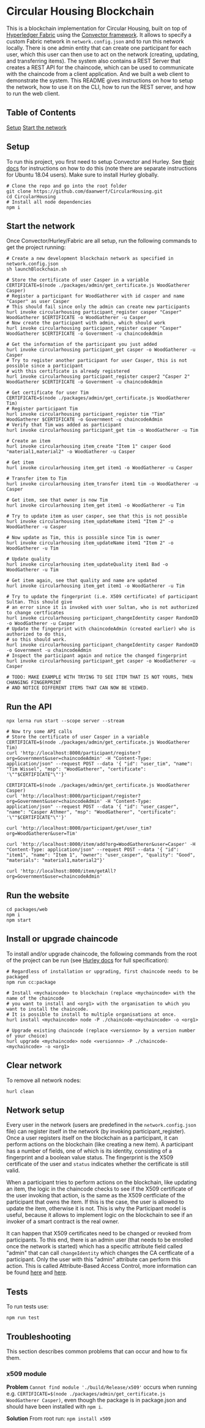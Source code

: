 # Circular Housing Blockchain

This is a blockchain implementation for Circular Housing, built on top of <a href="https://hyperledger-fabric.readthedocs.io/en/release-1.4/" target="_blank">Hyperledger Fabric</a> using the <a href="https://github.com/hyperledger-labs/convector" target="_blank">Convector framework</a>. It allows to specify a custom Fabric network in `network.config.json` and to run this network locally. There is one admin entity that can create one participant for each user, which this user can then use to act on the network (creating, updating, and transferring items). The system also contains a REST Server that creates a REST API for the chaincode, which can be used to communicate with the chaincode from a client application. And we built a web client to demonstrate the system. This README gives instructions on how to setup the network, how to use it on the CLI, how to run the REST server, and how to run the web client. 

## Table of Contents
[Setup](#setup)
[Start the network](#start)

<a name="setup"></a>
## Setup
To run this project, you first need to setup Convector and Hurley. See <a href="https://docs.covalentx.com/article/71-getting-started" target="_blank">their docs</a> for instructions on how to do this (note there are separate instructions for Ubuntu 18.04 users). Make sure to install Hurley globally. 

```
# Clone the repo and go into the root folder
git clone https://github.com/daanwerf/CircularHousing.git
cd CircularHousing
# Install all node dependencies
npm i
```

<a name="start"></a>
## Start the network
Once Convector/Hurley/Fabric are all setup, run the following commands to get the project running:
```
# Create a new development blockchain network as specified in network.config.json
sh launchBlockchain.sh

# Store the certificate of user Casper in a variable
CERTIFICATE=$(node ./packages/admin/get_certificate.js WoodGatherer Casper)
# Register a participant for WoodGatherer with id casper and name "Casper" as user Casper 
# This should fail since only the admin can create new participants
hurl invoke circularhousing participant_register casper "Casper" WoodGatherer $CERTIFICATE -o WoodGatherer -u Casper
# Now create the participant with admin, which should work
hurl invoke circularhousing participant_register casper "Casper" WoodGatherer $CERTIFICATE -o Government -u chaincodeAdmin

# Get the information of the participant you just added
hurl invoke circularhousing participant_get casper -o WoodGatherer -u Casper
# Try to register another participant for user Casper, this is not possible since a participant 
# with this certificate is already registered
hurl invoke circularhousing participant_register casper2 "Casper 2" WoodGatherer $CERTIFICATE -o Government -u chaincodeAdmin

# Get certificate for user Tim
CERTIFICATE=$(node ./packages/admin/get_certificate.js WoodGatherer Tim)
# Register participant Tim
hurl invoke circularhousing participant_register tim "Tim" WoodGatherer $CERTIFICATE -o Government -u chaincodeAdmin
# Verify that Tim was added as participant
hurl invoke circularhousing participant_get tim -o WoodGatherer -u Tim

# Create an item
hurl invoke circularhousing item_create "Item 1" casper Good "material1,material2" -o WoodGatherer -u Casper

# Get item
hurl invoke circularhousing item_get item1 -o WoodGatherer -u Casper

# Transfer item to Tim
hurl invoke circularhousing item_transfer item1 tim -o WoodGatherer -u Casper

# Get item, see that owner is now Tim
hurl invoke circularhousing item_get item1 -o WoodGatherer -u Tim

# Try to update item as user casper, see that this is not possible
hurl invoke circularhousing item_updateName item1 "Item 2" -o WoodGatherer -u Casper

# Now update as Tim, this is possible since Tim is owner
hurl invoke circularhousing item_updateName item1 "Item 2" -o WoodGatherer -u Tim

# Update quality
hurl invoke circularhousing item_updateQuality item1 Bad -o WoodGatherer -u Tim

# Get item again, see that quality and name are updated
hurl invoke circularhousing item_get item1 -o WoodGatherer -u Tim

# Try to update the fingerprint (i.e. X509 certificate) of participant Sultan. This should give 
# an error since it is invoked with user Sultan, who is not authorized to change certficates
hurl invoke circularhousing participant_changeIdentity casper RandomID -o WoodGatherer -u Casper
# Update the fingerprint with chaincodeAdmin (created earlier) who is authorized to do this, 
# so this should work.
hurl invoke circularhousing participant_changeIdentity casper RandomID -o Government -u chaincodeAdmin
# Inspect the participant again and notice the changed fingerprint
hurl invoke circularhousing participant_get casper -o WoodGatherer -u Casper

# TODO: MAKE EXAMPLE WITH TRYING TO SEE ITEM THAT IS NOT YOURS, THEN CHANGING FINGERPRINT 
# AND NOTICE DIFFERENT ITEMS THAT CAN NOW BE VIEWED.
```

## Run the API
```
npx lerna run start --scope server --stream

# Now try some API calls
# Store the certificate of user Casper in a variable
CERTIFICATE=$(node ./packages/admin/get_certificate.js WoodGatherer Tim)
curl 'http://localhost:8000/participant/register?org=Government&user=chaincodeAdmin' -H "Content-Type: application/json" --request POST --data '{ "id": "user_tim", "name": "Tim Wissel", "msp": "WoodGatherer", "certificate": '\""$CERTIFICATE"\"'}'

CERTIFICATE=$(node ./packages/admin/get_certificate.js WoodGatherer Casper)
curl 'http://localhost:8000/participant/register?org=Government&user=chaincodeAdmin' -H "Content-Type: application/json" --request POST --data '{ "id": "user_casper", "name": "Casper Athmer", "msp": "WoodGatherer", "certificate": '\""$CERTIFICATE"\"'}'

curl 'http://localhost:8000/participant/get/user_tim?org=WoodGatherer&user=Tim'

curl 'http://localhost:8000/item/add?org=WoodGatherer&user=Casper' -H "Content-Type: application/json" --request POST --data '{ "id": "item1", "name": "Item 1", "owner": "user_casper", "quality": "Good", "materials": "material1,material2"}'

curl 'http://localhost:8000/item/getAll?org=Government&user=chaincodeAdmin'
```

## Run the website
```
cd packages/web
npm i
npm start
```

## Install or upgrade chaincode
To install and/or upgrade chaincode, the following commands from the root of the project can be run (see <a href="https://www.npmjs.com/package/@worldsibu/hurley" target="_blank">Hurley docs</a> for full specification):
```
# Regardless of installation or upgrading, first chaincode needs to be packaged
npm run cc:package

# Install <mychaincode> to blockchain (replace <mychaincode> with the name of the chaincode 
# you want to install and <org1> with the organisation to which you want to install the chaincode. 
# It is possible to install to multiple organisations at once.
hurl install <mychaincode> node -P ./chaincode-<mychaincode> -o <org1>

# Upgrade existing chaincode (replace <versionno> by a version number of your choice)
hurl upgrade <mychaincode> node <versionno> -P ./chaincode-<mychaincode> -o <org1>
```

## Clear network
To remove all network nodes:
```
hurl clean
```

## Network setup
Every user in the network (users are predefined in the `network.config.json` file) can register itself in the network (by invoking participant_register). Once a user registers itself on the blockchain as a participant, it can perform actions on the blockchain (like creating a new item). A participant has a number of fields, one of which is its identity, consisting of a fingerprint and a boolean value status. The fingerprint is the X509 certificate of the user and `status` indicates whether the certificate is still valid. 

When a participant tries to perform actions on the blockchain, like updating an item, the logic in the chaincode checks to see if the X509 certificate of the user invoking that action, is the same as the X509 certficiate of the participant that owns the item. If this is the case, the user is allowed to update the item, otherwise it is not. This is why the Participant model is useful, because it allows to implement logic on the blockchain to see if an invoker of a smart contract is the real owner. 

It can happen that X509 certificates need to be changed or revoked from participants. To this end, there is an admin user (that needs to be enrolled once the network is started) which has a specific attribute field called "admin" that can call `changeIdentity` which changes the CA certficate of a participant. Only the user with this "admin" attribute can perform this action. This is called Attribute-Based Access Control, more information can be found <a href="https://hyperledger-fabric-ca.readthedocs.io/en/release-1.4/users-guide.html#attribute-based-access-control" target="_blank">here</a> and <a href="https://github.com/worldsibu/convector-identity-patterns" target="_blank">here</a>.

## Tests
To run tests use:
```
npm run test
```

## Troubleshooting
This section describes common problems that can occur and how to fix them.


### x509 module
**Problem**
`Cannot find module './build/Release/x509'` occurs when running e.g. `CERTIFICATE=$(node ./packages/admin/get_certificate.js WoodGatherer Casper)`, even though the package is in package.json and should have been installed with `npm i`. 

**Solution**
From root run:
`npm install x509`
